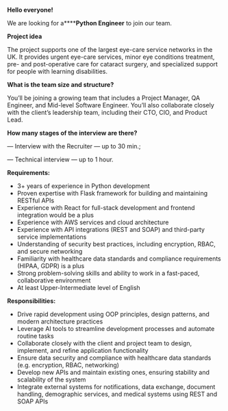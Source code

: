 **Hello everyone!**

We are looking for a******Python Engineer** to join our team.

**Project idea**

The project supports one of the largest eye-care service networks in the UK.
It provides urgent eye-care services, minor eye conditions treatment, pre- and
post-operative care for cataract surgery, and specialized support for people
with learning disabilities.

**What is the team size and structure?**

You’ll be joining a growing team that includes a Project Manager, QA Engineer,
and Mid-level Software Engineer. You’ll also collaborate closely with the
client’s leadership team, including their CTO, CIO, and Product Lead.

**How many stages of the interview are there?**

— Interview with the Recruiter — up to 30 min.;

— Technical interview — up to 1 hour.

**Requirements:**

  * 3+ years of experience in Python development
  * Proven expertise with Flask framework for building and maintaining RESTful APIs
  * Experience with React for full-stack development and frontend integration would be a plus
  * Experience with AWS services and cloud architecture
  * Experience with API integrations (REST and SOAP) and third-party service implementations
  * Understanding of security best practices, including encryption, RBAC, and secure networking
  * Familiarity with healthcare data standards and compliance requirements (HIPAA, GDPR) is a plus
  * Strong problem-solving skills and ability to work in a fast-paced, collaborative environment
  * At least Upper-Intermediate level of English

**Responsibilities:**

  * Drive rapid development using OOP principles, design patterns, and modern architecture practices
  * Leverage AI tools to streamline development processes and automate routine tasks
  * Collaborate closely with the client and project team to design, implement, and refine application functionality
  * Ensure data security and compliance with healthcare data standards (e.g. encryption, RBAC, networking)
  * Develop new APIs and maintain existing ones, ensuring stability and scalability of the system
  * Integrate external systems for notifications, data exchange, document handling, demographic services, and medical systems using REST and SOAP APIs